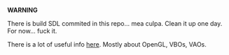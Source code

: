 
**WARNING**

There is build SDL commited in this repo... mea culpa. Clean it up one day.
For now... fuck it.

There is a lot of useful info [here](www.headerphile.com).
Mostly about OpenGL, VBOs, VAOs.
